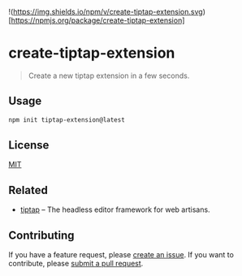 !(https://img.shields.io/npm/v/create-tiptap-extension.svg)[https://npmjs.org/package/create-tiptap-extension]

# create-tiptap-extension

> Create a new tiptap extension in a few seconds.

## Usage

```bash
npm init tiptap-extension@latest
```

## License

[MIT](/LICENSE)

## Related

- [tiptap](https://tiptap.dev/) – The headless editor framework for web artisans.

## Contributing

If you have a feature request, please [create an issue](https://github.com/bdbch/create-tiptap-extension/issues/new/choose). If you want to contribute, please [submit a pull request](https://github.com/bdbch/create-tiptap-extension/compare).